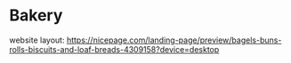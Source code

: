 # Bakery
website layout: https://nicepage.com/landing-page/preview/bagels-buns-rolls-biscuits-and-loaf-breads-4309158?device=desktop
